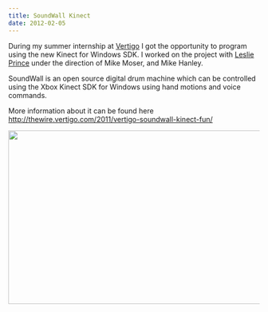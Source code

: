 ```yaml
---
title: SoundWall Kinect
date: 2012-02-05
---
```

During my summer internship at <a title="Vertigo" href="http://vertigo.com/" target="_blank">Vertigo</a> I got the opportunity to program using the new Kinect for Windows SDK. I worked on the project with <a title="Leslie Prince" href="http://leslieprince.com/" target="_blank">Leslie Prince</a> under the direction of Mike Moser, and Mike Hanley.

SoundWall is an open source digital drum machine which can be controlled using the Xbox Kinect SDK for Windows using hand motions and voice commands.

More information about it can be found here <a href="http://thewire.vertigo.com/2011/vertigo-soundwall-kinect-fun/" target="_blank">http://thewire.vertigo.com/2011/vertigo-soundwall-kinect-fun/</a>

<a title="soundwall" href="https://soundwall.codeplex.com/" target="_blank"><img class="size-large wp-image-189" title="SoundWall" src="https://mattcarrier.com/wp-content/uploads/2012/02/SoundWallPreviewPlay-1024x576.png" alt="" width="620" height="348" /></a>
